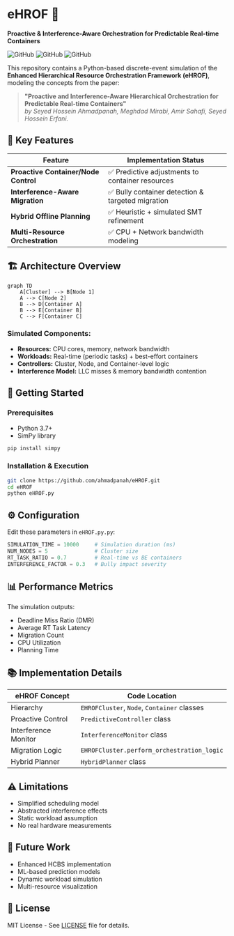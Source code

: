 # eHROF 🚀  
**Proactive & Interference-Aware Orchestration for Predictable Real-time Containers**

![GitHub](https://img.shields.io/badge/Python-3.7%2B-blue) ![GitHub](https://img.shields.io/badge/License-MIT-green) ![GitHub](https://img.shields.io/badge/SimPy-Discrete%20Event%20Simulation-orange)

This repository contains a Python-based discrete-event simulation of the **Enhanced Hierarchical Resource Orchestration Framework (eHROF)**, modeling the concepts from the paper:

> **"Proactive and Interference-Aware Hierarchical Orchestration for Predictable Real-time Containers"**  
> *by Seyed Hossein Ahmadpanah, Meghdad Mirabi, Amir Sahafi, Seyed Hossein Erfani.*

## 🌟 Key Features

| Feature | Implementation Status |
|---------|----------------------|
| **Proactive Container/Node Control** | ✅ Predictive adjustments to container resources |
| **Interference-Aware Migration** | ✅ Bully container detection & targeted migration |
| **Hybrid Offline Planning** | ✅ Heuristic + simulated SMT refinement |
| **Multi-Resource Orchestration** | ✅ CPU + Network bandwidth modeling |

## 🏗️ Architecture Overview

```mermaid
graph TD
    A[Cluster] --> B[Node 1]
    A --> C[Node 2]
    B --> D[Container A]
    B --> E[Container B]
    C --> F[Container C]
```

### Simulated Components:
- **Resources:** CPU cores, memory, network bandwidth
- **Workloads:** Real-time (periodic tasks) + best-effort containers
- **Controllers:** Cluster, Node, and Container-level logic
- **Interference Model:** LLC misses & memory bandwidth contention

## 🚀 Getting Started

### Prerequisites
- Python 3.7+
- SimPy library

```bash
pip install simpy
```

### Installation & Execution
```bash
git clone https://github.com/ahmadpanah/eHROF.git
cd eHROF
python eHROF.py
```

## ⚙️ Configuration
Edit these parameters in `eHROF.py.py`:

```python
SIMULATION_TIME = 10000     # Simulation duration (ms)
NUM_NODES = 5               # Cluster size
RT_TASK_RATIO = 0.7         # Real-time vs BE containers
INTERFERENCE_FACTOR = 0.3   # Bully impact severity
```

## 📊 Performance Metrics
The simulation outputs:
- Deadline Miss Ratio (DMR)
- Average RT Task Latency
- Migration Count
- CPU Utilization
- Planning Time

## 📚 Implementation Details

| eHROF Concept | Code Location |
|---------------|---------------|
| Hierarchy | `EHROFCluster`, `Node`, `Container` classes |
| Proactive Control | `PredictiveController` class |
| Interference Monitor | `InterferenceMonitor` class |
| Migration Logic | `EHROFCluster.perform_orchestration_logic` |
| Hybrid Planner | `HybridPlanner` class |

## ⚠️ Limitations
- Simplified scheduling model
- Abstracted interference effects
- Static workload assumption
- No real hardware measurements

## 🔮 Future Work
- Enhanced HCBS implementation
- ML-based prediction models
- Dynamic workload simulation
- Multi-resource visualization

<!-- ## 📜 Citation
If using this work, please cite:
```
Ahmadpanah, S. H., et al. "Proactive and Interference-Aware Hierarchical Orchestration for Predictable Real-time Containers." [Journal/Conference], Year.
``` -->

## 📄 License
MIT License - See [LICENSE](LICENSE) file for details.